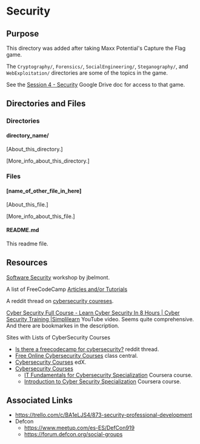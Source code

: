 # Security

## Purpose

This directory was added after taking Maxx Potential's Capture the Flag game.

The `Cryptography/`, `Forensics/`, `SocialEngineering/`, `Steganography/`, and `WebExploitation/` directories are some of the topics in the game.

See the [Session 4 - Security](https://docs.google.com/document/d/12N943Vb310FQrw9ChD23I8gnS_vqZ9-RwC_cHW1S5U4/edit) Google Drive doc for access to that game.

## Directories and Files

### Directories

#### directory_name/

[About_this_directory.]

[More_info_about_this_directory.]

### Files

#### [name_of_other_file_in_here]

[About_this_file.]

[More_info_about_this_file.]

#### README.md

This readme file.

## Resources

[Software Security](https://github.com/jbelmont/software-security-workshop) workshop by jbelmont.

A list of FreeCodeCamp [Articles and/or Tutorials](https://www.freecodecamp.org/news/tag/cybersecurity/)

A reddit thread on [cybersecurity coureses](https://www.reddit.com/r/cybersecurity/comments/aqnpff/is_there_a_freecodecamp_for_cybersecurity/).

[Cyber Security Full Course - Learn Cyber Security In 8 Hours | Cyber Security Training |Simplilearn](https://www.youtube.com/watch?v=PlHnamdwGmw) YouTube video.
Seems quite comprehensive. And there are bookmarkes in the description.

Sites with Lists of CyberSecurity Courses

- [Is there a freecodecamp for cybersecurity?](https://www.reddit.com/r/cybersecurity/comments/aqnpff/is_there_a_freecodecamp_for_cybersecurity/?utm_source=share&utm_medium=web2x&context=3) reddit thread.
- [Free Online Cybersecurity Courses](https://www.classcentral.com/subject/cybersecurity) class central.
- [Cybersecurity Courses](https://www.edx.org/learn/cybersecurity) edX.
- [Cybersecurity Courses](https://www.coursera.org/courses?query=cybersecurity)
  - [IT Fundamentals for Cybersecurity Specialization](https://www.coursera.org/specializations/it-fundamentals-cybersecurity) Coursera course.
  - [Introduction to Cyber Security Specialization](https://www.coursera.org/specializations/intro-cyber-security) Coursera course.

## Associated Links

- https://trello.com/c/BA1eLJS4/873-security-professional-development
- Defcon
  - https://www.meetup.com/es-ES/DefCon919
  - https://forum.defcon.org/social-groups

